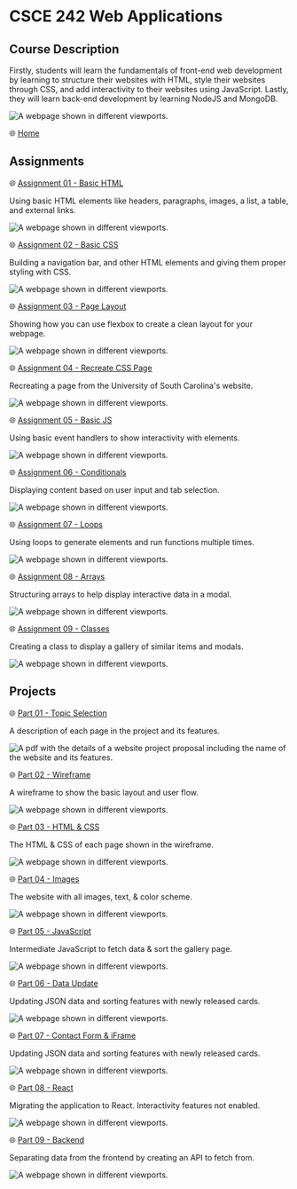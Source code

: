 # CSCE 242 Web Applications

## Course Description

Firstly, students will learn the fundamentals of front-end web development by learning to structure their websites with HTML, style their websites through CSS, and add interactivity to their websites using JavaScript. Lastly, they will learn back-end development by learning NodeJS and MongoDB.

![A webpage shown in different viewports.](./assets//images/csce242-home.png)

🌐 [Home](https://not-josue.github.io/csce242/)

## Assignments

🌐 [Assignment 01 - Basic HTML](https://not-josue.github.io/csce242/assignments/assignment01/index.html)

Using basic HTML elements like headers, paragraphs, images, a list, a table, and external links.

![A webpage shown in different viewports.](./assets/images/readme/assignments/assignment01.png)

🌐 [Assignment 02 - Basic CSS](https://not-josue.github.io/csce242/assignments/assignment02/index.html)

Building a navigation bar, and other HTML elements and giving them proper styling with CSS.

![A webpage shown in different viewports.](./assets/images/readme/assignments/assignment02.png)

🌐 [Assignment 03 - Page Layout](https://not-josue.github.io/csce242/assignments/assignment03/index.html)

Showing how you can use flexbox to create a clean layout for your webpage.

![A webpage shown in different viewports.](./assets/images/readme/assignments/assignment03.png)

🌐 [Assignment 04 - Recreate CSS Page](https://not-josue.github.io/csce242/assignments/assignment04/index.html)

Recreating a page from the University of South Carolina's website.

![A webpage shown in different viewports.](./assets/images/readme/assignments/assignment04.png)

🌐 [Assignment 05 - Basic JS](https://not-josue.github.io/csce242/assignments/assignment05/index.html)

Using basic event handlers to show interactivity with elements.

![A webpage shown in different viewports.](./assets/images/readme/assignments/assignment05.png)

🌐 [Assignment 06 - Conditionals](https://not-josue.github.io/csce242/assignments/assignment06/index.html)

Displaying content based on user input and tab selection.

![A webpage shown in different viewports.](./assets/images/readme/assignments/assignment06.png)

🌐 [Assignment 07 - Loops](https://not-josue.github.io/csce242/assignments/assignment07/index.html)

Using loops to generate elements and run functions multiple times.

![A webpage shown in different viewports.](./assets/images/readme/assignments/assignment07.png)

🌐 [Assignment 08 - Arrays](https://not-josue.github.io/csce242/assignments/assignment08/index.html)

Structuring arrays to help display interactive data in a modal.

![A webpage shown in different viewports.](./assets/images/readme/assignments/assignment08.png)

🌐 [Assignment 09 - Classes](https://not-josue.github.io/csce242/assignments/assignment09/index.html)

Creating a class to display a gallery of similar items and modals.

![A webpage shown in different viewports.](./assets/images/readme/assignments/assignment09.png)

## Projects

🌐 [Part 01 - Topic Selection](https://not-josue.github.io/csce242/projects/part1/part1.pdf)

A description of each page in the project and its features.

![A pdf with the details of a website project proposal including the name of the website and its features.](./assets//images/readme/projects/project_part01v2.png)

🌐 [Part 02 - Wireframe](https://not-josue.github.io/csce242/projects/part2/index.html)

A wireframe to show the basic layout and user flow.

![A webpage shown in different viewports.](./assets/images/readme/projects/project_part02.png)

🌐 [Part 03 - HTML & CSS](https://not-josue.github.io/csce242/projects/part3/index.html)

The HTML & CSS of each page shown in the wireframe.

![A webpage shown in different viewports.](./assets/images/readme/projects/project_part03.png)

🌐 [Part 04 - Images](https://not-josue.github.io/csce242/projects/part4/index.html)

The website with all images, text, & color scheme.

![A webpage shown in different viewports.](./assets/images/readme/projects/project_part04.webp)

🌐 [Part 05 - JavaScript](https://not-josue.github.io/csce242/projects/part5/index.html)

Intermediate JavaScript to fetch data & sort the gallery page.

![A webpage shown in different viewports.](./assets/images/readme/projects/project_part05.png)

🌐 [Part 06 - Data Update](https://not-josue.github.io/csce242/projects/part6/index.html)

Updating JSON data and sorting features with newly released cards.

![A webpage shown in different viewports.](./assets/images/readme/projects/project_part06.png)

🌐 [Part 07 - Contact Form & iFrame](https://not-josue.github.io/csce242/projects/part7/index.html)

Updating JSON data and sorting features with newly released cards.

![A webpage shown in different viewports.](./assets/images/readme/projects/project_part07.png)

🌐 [Part 08 - React](https://not-josue.github.io/poke-pocket-promos/)

Migrating the application to React. Interactivity features not enabled.

![A webpage shown in different viewports.](./assets/images/readme/projects/project_part08.png)

🌐 [Part 09 - Backend](https://github.com/not-josue/poke-pocket-promos-backend)

Separating data from the frontend by creating an API to fetch from.

![A webpage shown in different viewports.](./assets/images/readme/projects/project_part09.png)